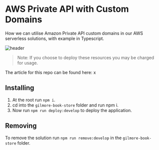 # AWS Private API with Custom Domains
How we can utilise Amazon Private API custom domains in our AWS serverless solutions, with example in Typescript.

![header](./docs/images/header.png)

> Note: If you choose to deploy these resources you may be charged for usage.

The article for this repo can be found here: x

## Installing

1. At the root run `npm i`.
2. cd into the `gilmore-book-store` folder and run npm i.
3. Now run `npm run deploy:develop` to deploy the application.

## Removing

To remove the solution run `npm run remove:develop` in the `gilmore-book-store` folder.
